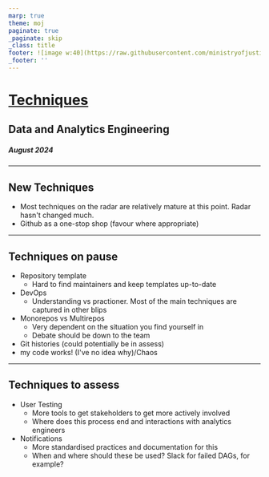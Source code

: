 ```yaml
---
marp: true
theme: moj
paginate: true
_paginate: skip
_class: title
footer: ![image w:40](https://raw.githubusercontent.com/ministryofjustice/marp-moj-theme/main/images/moj.png)
_footer: ''
---
```


<!-- _header: ![w:100](https://raw.githubusercontent.com/ministryofjustice/marp-moj-theme/main/images/moj.png) -->

# [Techniques](https://moj-analytical-services.github.io/data-and-analytics-engineering-tech-radar/2024_august/techniques)

## Data and Analytics Engineering

##### August 2024

---

## New Techniques

- Most techniques on the radar are relatively mature at this point. Radar hasn't changed much.
- Github as a one-stop shop (favour where appropriate)

---

## Techniques on pause

- Repository template
  - Hard to find maintainers and keep templates up-to-date
- DevOps
  - Understanding vs practioner. Most of the main techniques are captured in other blips
- Monorepos vs Multirepos
  - Very dependent on the situation you find yourself in
  - Debate should be down to the team
- Git histories (could potentially be in assess)
- my code works! (I've no idea why)/Chaos

---

##  Techniques to assess

- User Testing
  - More tools to get stakeholders to get more actively involved
  - Where does this process end and interactions with analytics engineers
- Notifications
  - More standardised practices and documentation for this
  - When and where should these be used? Slack for failed DAGs, for example?
